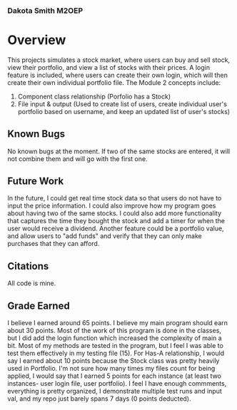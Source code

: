 ### Dakota Smith M2OEP

# Overview
This projects simulates a stock market, where users can buy and sell stock, view their portfolio, and view a list of stocks with their prices. A login feature is included,
where users can create their own login, which will then create their own individual portfolio file.
The Module 2 concepts include:
1. Component class relationship (Porfolio has a Stock)
2. File input & output (Used to create list of users, create individual user's portfolio based on username, and keep an updated list of user's stocks)

## Known Bugs
No known bugs at the moment. If two of the same stocks are entered, it will not combine them and will go with the first one.

## Future Work
In the future, I could get real time stock data so that users do not have to input the price information. I could also improve how my program goes about having two of the same stocks. 
I could also add more functionality that captures the time they bought the stock and add a timer for when the user would receive a dividend. 
Another feature could be a portfolio value, and allow users to "add funds" and verify that they can only make purchases that they can afford.

## Citations
All code is mine.

## Grade Earned
I believe I earned around 65 points. I believe my main program should earn about 30 points. Most of the work of this program is done in the classes, 
but I did add the login function which increased the complexity of main a bit. Most of my methods are tested in the program, but I feel I was able to test them effectively in 
my testing file (15). For Has-A relationship, I would say I earned about 10 points because the Stock class was pretty heavily used in Portfolio. 
I'm not sure how many times my files count for being applied, I would say that I earned 5 points for each instance (at least two instances- user login file, user portfolio).
I feel I have enough commments, everything is pretty organized, I demonstrate multiple test runs and input val, and my repo just barely spans 7 days (0 points deducted). 
